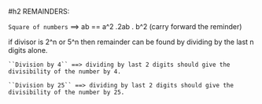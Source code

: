 #h2 REMAINDERS:

`Square of numbers` ==> ab == a^2 .2ab . b^2 (carry forward the reminder)

if divisor is 2^n or 5^n then remainder can be found by dividing by the last n digits alone.

  	``Division by 4`` ==> dividing by last 2 digits should give the divisibility of the number by 4.

  	``Division by 25`` ==> dividing by last 2 digits should give the divisibility of the number by 25.

